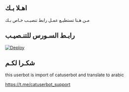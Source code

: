 ## اهـلا بـك
مـن هـنا تستطيـع عمـل رابط تنصيـب خـاص بـك

## رابـط السـورس للتنـصيـب

[![Deploy](https://www.herokucdn.com/deploy/button.svg)](https://heroku.com/deploy?template=https://github.com/Badboy964/jmthon)

## شكـرا لكـم 


this userbot is import of catuserbot and translate to arabic

https://t.me/catuserbot_support

